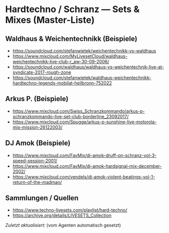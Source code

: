 ﻿# Hardtechno / Schranz — Sets & Mixes (Master-Liste)

## Waldhaus & Weichentechnikk (Beispiele)
- https://soundcloud.com/stefanwietek/weichentechnikk-vs-waldhaus
- https://www.mixcloud.com/MyLivesetCloud/waldhaus-weichentechnikk-live-club-r_aw-30-09-2006/
- https://soundcloud.com/waldhaus/waldhaus-vs-weichentechnik-live-at-syndicate-2017-rough-zone
- https://soundcloud.com/stefanwietek/waldhaus-weichentechnikk-hardtechno-legends-mobilat-heilbronn-752022

## Arkus P. (Beispiele)
- https://www.mixcloud.com/Swiss_Schranzkommando/arkus-p-schranzkommando-live-set-club-borderline_23092017/
- https://www.mixcloud.com/Spugge/arkus-p-sunshine-live-motorola-mix-mission-26122003/

## DJ Amok (Beispiele)
- https://www.mixcloud.com/FavMix/dj-amok-druff-on-schranz-vol-3-speed-session-2001/
- https://www.mixcloud.com/FavMix/dj-amok-hardsignal-mix-december-2002/
- https://www.mixcloud.com/vendels/dj-amok-violent-beatings-vol-1-return-of-the-madman/

## Sammlungen / Quellen
- https://www.techno-livesets.com/playlist/hard-techno/
- https://archive.org/details/LIVESETS_Collection

*Zuletzt aktualisiert:* (vom Agenten automatisch gesetzt)
